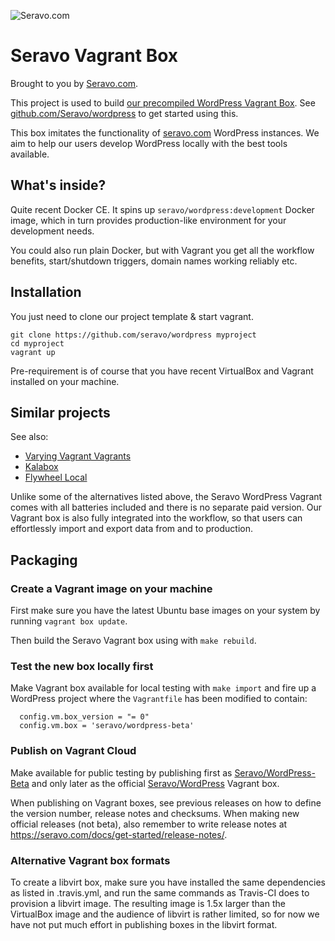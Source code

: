 ![Seravo.com](https://seravo.com/wp-content/themes/seravo/images/seravo-banner-808x300.png)

# Seravo Vagrant Box

Brought to you by [Seravo.com](https://seravo.com).

This project is used to build [our precompiled WordPress Vagrant Box](https://app.vagrantup.com/seravo/boxes/wordpress). See [github.com/Seravo/wordpress](https://github.com/Seravo/wordpress) to get started using this.

This box imitates the functionality of [seravo.com](https://seravo.com) WordPress instances. We aim to help our users develop WordPress locally with the best tools available.

## What's inside?

Quite recent Docker CE. It spins up `seravo/wordpress:development` Docker image, which in turn provides production-like environment for your development needs.

You could also run plain Docker, but with Vagrant you get all the workflow benefits, start/shutdown triggers, domain names working reliably etc.

## Installation

You just need to clone our project template & start vagrant.

    git clone https://github.com/seravo/wordpress myproject
    cd myproject
    vagrant up

Pre-requirement is of course that you have recent VirtualBox and Vagrant installed on your machine.

## Similar projects

See also:
 * [Varying Vagrant Vagrants](https://varyingvagrantvagrants.org/)
 * [Kalabox](http://www.kalabox.io/)
 * [Flywheel Local](https://local.getflywheel.com/)

Unlike some of the alternatives listed above, the Seravo WordPress Vagrant comes
with all batteries included and there is no separate paid version. Our Vagrant
box is also fully integrated into the workflow, so that users can effortlessly
import and export data from and to production.

## Packaging

### Create a Vagrant image on your machine

First make sure you have the latest Ubuntu base images on your system by running `vagrant box update`.

Then build the Seravo Vagrant box using with `make rebuild`.

### Test the new box locally first

Make Vagrant box available for local testing with `make import` and fire up a WordPress project where the `Vagrantfile` has been modified to contain:

```
  config.vm.box_version = "= 0"
  config.vm.box = 'seravo/wordpress-beta'
```

### Publish on Vagrant Cloud

Make available for public testing by publishing first as [Seravo/WordPress-Beta](https://app.vagrantup.com/seravo/boxes/wordpress-beta) and only later as the official [Seravo/WordPress](https://app.vagrantup.com/seravo/boxes/wordpress) Vagrant box.

When publishing on Vagrant boxes, see previous releases on how to define the version number, release notes and checksums. When making new official releases (not beta), also remember to write release notes at https://seravo.com/docs/get-started/release-notes/.

### Alternative Vagrant box formats

To create a libvirt box, make sure you have installed the same dependencies as listed in .travis.yml, and run the same commands as Travis-CI does to provision a libvirt image. The resulting image is 1.5x larger than the VirtualBox image and the audience of libvirt is rather limited, so for now we have not put much effort in publishing boxes in the libvirt format.


